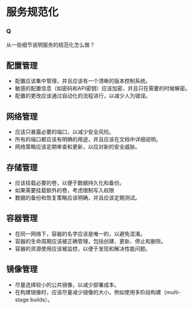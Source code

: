 # 服务规范化

### Q
从一些细节说明服务的规范化怎么做？

## 配置管理

- 配置应该集中管理，并且应该有一个清晰的版本控制系统。
- 敏感的配置信息（如密码和API密钥）应该加密，并且只在需要的时候解密。
- 配置的更改应该通过自动化的流程进行，以减少人为错误。

## 网络管理

- 应该只暴露必要的端口，以减少安全风险。
- 所有的端口都应该有明确的用途，并且应该在文档中详细说明。
- 网络策略应该定期审查和更新，以应对新的安全威胁。

## 存储管理

- 应该挂载必要的卷，以便于数据持久化和备份。
- 如果需要挂载额外的卷，考虑限制写入权限
- 数据的备份和恢复策略应该明确，并且应该定期测试。

## 容器管理

- 在同一网络下，容器的名字应该是唯一的，以避免混淆。
- 容器的生命周期应该被正确管理，包括创建、更新、停止和删除。
- 容器的资源使用应该被监控，以便于发现和解决性能问题。

## 镜像管理

- 尽量选择较小的公共镜像，以减少部署成本。
- 在构建镜像时，应该尽量减少镜像的大小，例如使用多阶段构建（multi-stage builds）。